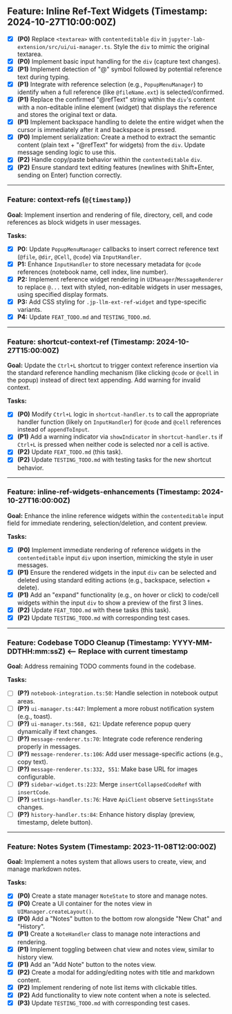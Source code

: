 ## Feature: Inline Ref-Text Widgets (Timestamp: 2024-10-27T10:00:00Z)
- [x] **(P0)** Replace `<textarea>` with `contenteditable` `div` in `jupyter-lab-extension/src/ui/ui-manager.ts`. Style the `div` to mimic the original textarea.
- [x] **(P0)** Implement basic input handling for the `div` (capture text changes).
- [x] **(P1)** Implement detection of "@" symbol followed by potential reference text during typing.
- [x] **(P1)** Integrate with reference selection (e.g., `PopupMenuManager`) to identify when a full reference (like `@fileName.ext`) is selected/confirmed.
- [x] **(P1)** Replace the confirmed "@refText" string within the `div`'s content with a non-editable inline element (widget) that displays the reference and stores the original text or data.
- [x] **(P1)** Implement backspace handling to delete the entire widget when the cursor is immediately after it and backspace is pressed.
- [x] **(P0)** Implement serialization: Create a method to extract the semantic content (plain text + "@refText" for widgets) from the `div`. Update message sending logic to use this.
- [x] **(P2)** Handle copy/paste behavior within the `contenteditable` `div`.
- [x] **(P2)** Ensure standard text editing features (newlines with Shift+Enter, sending on Enter) function correctly.

---

### Feature: context-refs (`@{timestamp}`)

**Goal:** Implement insertion and rendering of file, directory, cell, and code references as block widgets in user messages.

**Tasks:**
- [x] **P0:** Update `PopupMenuManager` callbacks to insert correct reference text (`@file`, `@dir`, `@Cell`, `@code`) via `InputHandler`.
- [x] **P1:** Enhance `InputHandler` to store necessary metadata for `@code` references (notebook name, cell index, line number).
- [x] **P2:** Implement reference widget rendering in `UIManager`/`MessageRenderer` to replace `@...` text with styled, non-editable widgets in user messages, using specified display formats.
- [x] **P3:** Add CSS styling for `.jp-llm-ext-ref-widget` and type-specific variants.
- [x] **P4:** Update `FEAT_TODO.md` and `TESTING_TODO.md`.

---

### Feature: shortcut-context-ref (Timestamp: 2024-10-27T15:00:00Z)

**Goal:** Update the `Ctrl+L` shortcut to trigger context reference insertion via the standard reference handling mechanism (like clicking `@code` or `@cell` in the popup) instead of direct text appending. Add warning for invalid context.

**Tasks:**
- [x] **(P0)** Modify `Ctrl+L` logic in `shortcut-handler.ts` to call the appropriate handler function (likely on `InputHandler`) for `@code` and `@cell` references instead of `appendToInput`.
- [x] **(P1)** Add a warning indicator via `showIndicator` in `shortcut-handler.ts` if `Ctrl+L` is pressed when neither code is selected nor a cell is active.
- [x] **(P2)** Update `FEAT_TODO.md` (this task).
- [x] **(P2)** Update `TESTING_TODO.md` with testing tasks for the new shortcut behavior.

---

### Feature: inline-ref-widgets-enhancements (Timestamp: 2024-10-27T16:00:00Z)

**Goal:** Enhance the inline reference widgets within the `contenteditable` input field for immediate rendering, selection/deletion, and content preview.

**Tasks:**
- [x] **(P0)** Implement immediate rendering of reference widgets in the `contenteditable` input `div` upon insertion, mimicking the style in user messages.
- [x] **(P1)** Ensure the rendered widgets in the input `div` can be selected and deleted using standard editing actions (e.g., backspace, selection + delete).
- [x] **(P1)** Add an "expand" functionality (e.g., on hover or click) to code/cell widgets within the input `div` to show a preview of the first 3 lines.
- [x] **(P2)** Update `FEAT_TODO.md` with these tasks (this task).
- [x] **(P2)** Update `TESTING_TODO.md` with corresponding test cases.

---

### Feature: Codebase TODO Cleanup (Timestamp: YYYY-MM-DDTHH:mm:ssZ)  <-- Replace with current timestamp

**Goal:** Address remaining TODO comments found in the codebase.

**Tasks:**
- [ ] **(P?)** `notebook-integration.ts:50`: Handle selection in notebook output areas.
- [ ] **(P?)** `ui-manager.ts:447`: Implement a more robust notification system (e.g., toast).
- [ ] **(P?)** `ui-manager.ts:568, 621`: Update reference popup query dynamically if text changes.
- [ ] **(P?)** `message-renderer.ts:70`: Integrate code reference rendering properly in messages.
- [ ] **(P?)** `message-renderer.ts:106`: Add user message-specific actions (e.g., copy text).
- [ ] **(P?)** `message-renderer.ts:332, 551`: Make base URL for images configurable.
- [ ] **(P?)** `sidebar-widget.ts:223`: Merge `insertCollapsedCodeRef` with `insertCode`.
- [ ] **(P?)** `settings-handler.ts:76`: Have `ApiClient` observe `SettingsState` changes.
- [ ] **(P?)** `history-handler.ts:84`: Enhance history display (preview, timestamp, delete button).

---

### Feature: Notes System (Timestamp: 2023-11-08T12:00:00Z)

**Goal:** Implement a notes system that allows users to create, view, and manage markdown notes.

**Tasks:**
- [x] **(P0)** Create a state manager `NoteState` to store and manage notes.
- [x] **(P0)** Create a UI container for the notes view in `UIManager.createLayout()`.
- [x] **(P0)** Add a "Notes" button to the bottom row alongside "New Chat" and "History".
- [x] **(P1)** Create a `NoteHandler` class to manage note interactions and rendering.
- [x] **(P1)** Implement toggling between chat view and notes view, similar to history view.
- [x] **(P1)** Add an "Add Note" button to the notes view.
- [x] **(P2)** Create a modal for adding/editing notes with title and markdown content.
- [x] **(P2)** Implement rendering of note list items with clickable titles.
- [x] **(P2)** Add functionality to view note content when a note is selected.
- [x] **(P3)** Update `TESTING_TODO.md` with corresponding test cases.
